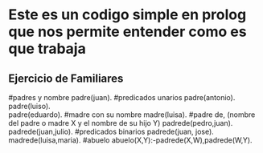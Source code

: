 # Este es un codigo simple en prolog que nos permite entender como es que trabaja
## Ejercicio de Familiares
#padres y nombre
padre(juan). #predicados unarios
padre(antonio).
padre(luiso).   
padre(eduardo).
#madre con su nombre
madre(luisa).
#padre de, (nombre del padre o madre X y el nombre de su hijo Y)
padrede(pedro,juan).
padrede(juan,julio). #predicados binarios
padrede(juan, jose).
madrede(luisa,maria).
#abuelo
abuelo(X,Y):-padrede(X,W),padrede(W,Y).  
